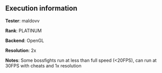 ## Execution information


**Tester**: maldovv

**Rank**: PLATINUM

**Backend**: OpenGL

**Resolution**: 2x

**Notes**: Some bossfights run at less than full speed (<20FPS), can run at 30FPS with cheats and 1x resolution